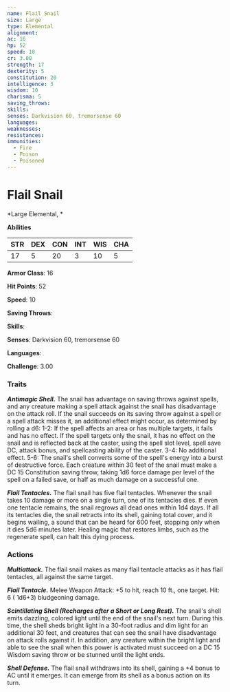 ```yaml
---
name: Flail Snail
size: Large
type: Elemental
alignment: 
ac: 16
hp: 52
speed: 10
cr: 3.00
strength: 17
dexterity: 5
constitution: 20
intelligence: 3
wisdom: 10
charisma: 5
saving_throws: 
skills: 
senses: Darkvision 60, tremorsense 60
languages: 
weaknesses:
resistances:
immunities:
  - Fire
  - Poison
  - Poisoned
---
```


# Flail Snail

*Large Elemental, *

**Abilities**

| STR | DEX | CON | INT | WIS | CHA |
| --- | --- | --- | --- | --- | --- |
| 17 | 5 | 20 | 3 | 10 | 5 |

**Armor Class**: 16

**Hit Points**: 52

**Speed**: 10

**Saving Throws**: 

**Skills**: 

**Senses**: Darkvision 60, tremorsense 60

**Languages**: 

**Challenge**: 3.00


### Traits
***Antimagic Shell.*** The snail has advantage on saving throws against spells, and any creature making a spell attack against the snail has disadvantage on the attack roll. If the snail succeeds on its saving throw against a spell or a spell attack misses it, an additional effect might occur, as determined by rolling a d6: 1-2: If the spell affects an area or has multiple targets, it fails and has no effect. If the spell targets only the snail, it has no effect on the snail and is reflected back at the caster, using the spell slot level, spell save DC, attack bonus, and spellcasting ability of the caster. 3-4: No additional effect. 5-6: The snail's shell converts some of the spell's energy into a burst of destructive force. Each creature within 30 feet of the snail must make a DC 15 Constitution saving throw, taking  1d6 force damage per level of the spell on a failed save, or half as much damage on a successful one.

***Flail Tentacles.*** The flail snail has five flail tentacles. Whenever the snail takes 10 damage or more on a single turn, one of its tentacles dies. If even one tentacle remains, the snail regrows all dead ones within  1d4 days. If all its tentacles die, the snail retracts into its shell, gaining total cover, and it begins wailing, a sound that can be heard for 600 feet, stopping only when it dies  5d6 minutes later. Healing magic that restores limbs, such as the regenerate spell, can halt this dying process.


### Actions
***Multiattack.*** The flail snail makes as many flail tentacle attacks as it has flail tentacles, all against the same target.

***Flail Tentacle.*** Melee Weapon Attack:  +5 to hit, reach 10 ft., one target. Hit: 6 ( 1d6+3) bludgeoning damage.

***Scintillating Shell (Recharges after a Short or Long Rest).*** The snail's shell emits dazzling, colored light until the end of the snail's next turn. During this time, the shell sheds bright light in a 30-foot radius and dim light for an additional 30 feet, and creatures that can see the snail have disadvantage on attack rolls against it. In addition, any creature within the bright light and able to see the snail when this power is activated must succeed on a DC 15 Wisdom saving throw or be stunned until the light ends.

***Shell Defense.*** The flail snail withdraws into its shell, gaining a +4 bonus to AC until it emerges. It can emerge from its shell as a bonus action on its turn.


